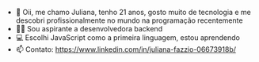 - 👋 Oii, me chamo Juliana, tenho 21 anos, gosto muito de tecnologia e me descobri profissionalmente no mundo na programação recentemente
- 👩‍💻 Sou aspirante a desenvolvedora backend
- 💻 Escolhi JavaScript como a primeira linguagem, estou aprendendo
- 📫 Contato: https://www.linkedin.com/in/juliana-fazzio-06673918b/

<!---
JulianaFazzio/JulianaFazzio is a ✨ special ✨ repository because its `README.md` (this file) appears on your GitHub profile.
You can click the Preview link to take a look at your changes.
--->

